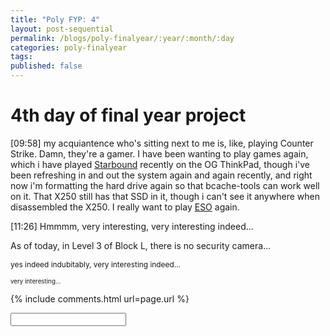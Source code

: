 ```yaml
---
title: "Poly FYP: 4"
layout: post-sequential
permalink: /blogs/poly-finalyear/:year/:month/:day
categories: poly-finalyear
tags: 
published: false
---
```

# 4th day of final year project

<span class="timestamp">[09:58]</span> my acquiantence who's sitting next to me is, like, playing Counter Strike. Damn, they're a gamer. I have been wanting to play games again, which i have played <a href="https://store.steampowered.com/app/211820/Starbound/" target="_blank">Starbound</a> recently on the OG ThinkPad, though i've been refreshing in and out the system again and again recently, and right now i'm formatting the hard drive again so that bcache-tools can work well on it. That X250 still has that SSD in it, though i can't see it anywhere when disassembled the X250. I really want to play <a href='https://store.steampowered.com/app/306130/The_Elder_Scrolls_Online/' target="_blank">ESO</a> again.

<span class="timestamp">[11:26]</span> Hmmmm, very interesting, very interesting indeed...

As of today, in Level 3 of Block L, there is no security camera...

<span style="font-size:85%;">yes indeed indubitably, very interesting indeed...</span>

<span style="font-size:70%;">very interesting...</span>


<!--

<span class='disable-selection' ondblclick="this.innerHTML=''">&lt;<b>REDACTED</b>&gt;</span>
<span class='disable-selection' ondblclick="this.innerHTML=''">****</span>

-->
{% include comments.html url=page.url %}

<input id="password-input" type="password" class="text-secret" onkeyup="unlock()" autocomplete="off">

<span class="disable-selection" id="truth" style="display:none;"></span>
